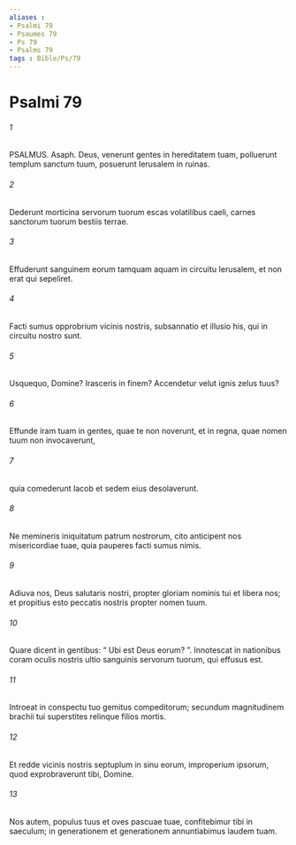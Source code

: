 ```yaml
---
aliases : 
- Psalmi 79
- Psaumes 79
- Ps 79
- Psalms 79
tags : Bible/Ps/79
---
```


# Psalmi 79

###### 1
PSALMUS. Asaph. Deus, venerunt gentes in hereditatem tuam, polluerunt templum sanctum tuum, posuerunt Ierusalem in ruinas.
###### 2
Dederunt morticina servorum tuorum escas volatilibus caeli, carnes sanctorum tuorum bestiis terrae.
###### 3
Effuderunt sanguinem eorum tamquam aquam in circuitu Ierusalem, et non erat qui sepeliret.
###### 4
Facti sumus opprobrium vicinis nostris, subsannatio et illusio his, qui in circuitu nostro sunt.
###### 5
Usquequo, Domine? Irasceris in finem? Accendetur velut ignis zelus tuus?
###### 6
Effunde iram tuam in gentes, quae te non noverunt, et in regna, quae nomen tuum non invocaverunt,
###### 7
quia comederunt Iacob et sedem eius desolaverunt.
###### 8
Ne memineris iniquitatum patrum nostrorum, cito anticipent nos misericordiae tuae, quia pauperes facti sumus nimis.
###### 9
Adiuva nos, Deus salutaris nostri, propter gloriam nominis tui et libera nos; et propitius esto peccatis nostris propter nomen tuum.
###### 10
Quare dicent in gentibus: “ Ubi est Deus eorum? ”. Innotescat in nationibus coram oculis nostris ultio sanguinis servorum tuorum, qui effusus est.
###### 11
Introeat in conspectu tuo gemitus compeditorum; secundum magnitudinem brachii tui superstites relinque filios mortis.
###### 12
Et redde vicinis nostris septuplum in sinu eorum, improperium ipsorum, quod exprobraverunt tibi, Domine.
###### 13
Nos autem, populus tuus et oves pascuae tuae, confitebimur tibi in saeculum; in generationem et generationem annuntiabimus laudem tuam.
